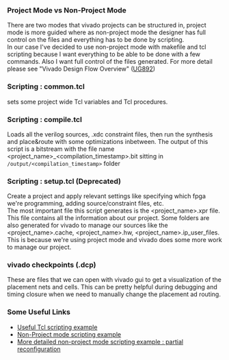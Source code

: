### Project Mode vs Non-Project Mode
There are two modes that vivado projects can be structured in, project mode is more guided where as non-project mode the designer has full control on the files and everything has to be done by scripting. <br />
In our case I've decided to use non-project mode with makefile and tcl scripting because I want everything to be able to be done with a few commands. Also I want full control of the files generated.
For more detail please see "Vivado Design Flow Overview" ([UG892](https://docs.amd.com/r/en-US/ug892-vivado-design-flows-overview))

### Scripting : common.tcl
sets some project wide Tcl variables and Tcl procedures.

### Scripting : compile.tcl
Loads all the verilog sources, .xdc constraint files, then run the synthesis and place&route with some optimizations inbetween. The output of this script is a bitstream with the file name <project_name>_<compilation_timestamp>.bit sitting in `/output/<compilation_timestamp>` folder

### Scripting : setup.tcl (Deprecated)
Create a project and apply relevant settings like specifying which fpga we're programming, adding source/constraint files, etc. <br /> 
The most important file this script generates is the <project_name>.xpr file. This file contains all the information about our project. Some folders are also generated for vivado to manage our sources like the <project_name>.cache, <project_name>.hw, <project_name>.ip_user_files. This is because we're using project mode and vivado does some more work to manage our project.

### vivado checkpoints (.dcp)
These are files that we can open with vivado gui to get a visualization of the placement nets and cells. This can be pretty helpful during debugging and timing closure when we need to manually change the placement ad routing.

### Some Useful Links
- [Useful Tcl scripting example](https://github.com/hdlguy/vivado_tcl/tree/master)
- [Non-Project mode scripting example](https://github.com/kdurant/vivado_non_project_example/tree/master)
- [More detailed non-project mode scripting example : partial reconfiguration](https://github.com/lastweek/fpga_pr_scripts)